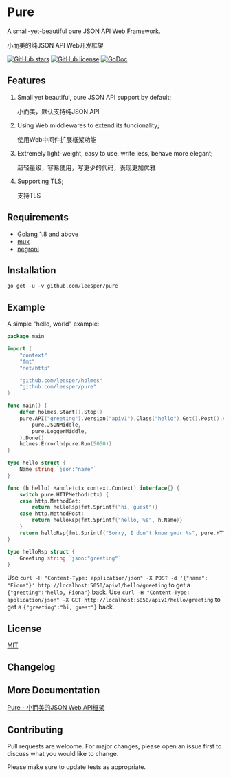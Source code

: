# Pure

A small-yet-beautiful pure JSON API Web Framework.

小而美的纯JSON API Web开发框架

[![GitHub stars](https://img.shields.io/github/stars/leesper/pure.svg)](https://github.com/leesper/pure/stargazers)
[![GitHub license](https://img.shields.io/github/license/leesper/pure.svg)](https://github.com/leesper/pure)
[![GoDoc](https://godoc.org/github.com/leesper/pure?status.svg)](http://godoc.org/github.com/leesper/pure)

## Features

1. Small yet beautiful, pure JSON API support by default;

    小而美，默认支持纯JSON API

2. Using Web middlewares to extend its funcionality;

    使用Web中间件扩展框架功能

3. Extremely light-weight, easy to use, write less, behave more elegant;

    超轻量级，容易使用，写更少的代码，表现更加优雅

4. Supporting TLS;

    支持TLS

## Requirements

* Golang 1.8 and above
* [mux](https://github.com/gorilla/mux)
* [negroni](https://github.com/urfave/negroni)

## Installation

`go get -u -v github.com/leesper/pure`

## Example

A simple "hello, world" example:

```go
package main

import (
	"context"
	"fmt"
	"net/http"

	"github.com/leesper/holmes"
	"github.com/leesper/pure"
)

func main() {
	defer holmes.Start().Stop()
	pure.API("greeting").Version("apiv1").Class("hello").Get().Post().Handle(hello{}).With(
		pure.JSONMiddle,
		pure.LoggerMiddle,
	).Done()
	holmes.Errorln(pure.Run(5050))
}

type hello struct {
	Name string `json:"name"`
}

func (h hello) Handle(ctx context.Context) interface{} {
	switch pure.HTTPMethod(ctx) {
	case http.MethodGet:
		return helloRsp{fmt.Sprintf("hi, guest")}
	case http.MethodPost:
		return helloRsp{fmt.Sprintf("hello, %s", h.Name)}
	}
	return helloRsp{fmt.Sprintf("Sorry, I don't know your %s", pure.HTTPMethod(ctx))}
}

type helloRsp struct {
	Greeting string `json:"greeting"`
}
```
Use `curl -H "Content-Type: application/json" -X POST -d '{"name": "Fiona"}' http://localhost:5050/apiv1/hello/greeting` to get a `{"greeting":"hello, Fiona"}` back. Use `curl -H "Content-Type: application/json" -X GET http://localhost:5050/apiv1/hello/greeting` to get a `{"greeting":"hi, guest"}` back.

## License

[MIT](https://choosealicense.com/licenses/mit/)

## Changelog



## More Documentation

[Pure - 小而美的JSON Web API框架](http://www.jianshu.com/p/fe5db94d8f51)

## Contributing

Pull requests are welcome. For major changes, please open an issue first
to discuss what you would like to change.

Please make sure to update tests as appropriate.
